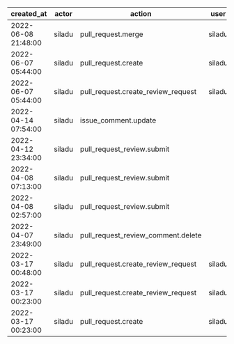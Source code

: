 |          created_at | actor  | action                             | user   | repo                  |
| ------------------- | ------ | ---------------------------------- | ------ | --------------------- |
| 2022-06-08 21:48:00 | siladu | pull_request.merge                 | siladu | hyperledger/besu-docs |
| 2022-06-07 05:44:00 | siladu | pull_request.create                | siladu | hyperledger/besu-docs |
| 2022-06-07 05:44:00 | siladu | pull_request.create_review_request | siladu | hyperledger/besu-docs |
| 2022-04-14 07:54:00 | siladu | issue_comment.update               |        | hyperledger/besu-docs |
| 2022-04-12 23:34:00 | siladu | pull_request_review.submit         |        | hyperledger/besu-docs |
| 2022-04-08 07:13:00 | siladu | pull_request_review.submit         |        | hyperledger/besu-docs |
| 2022-04-08 02:57:00 | siladu | pull_request_review.submit         |        | hyperledger/besu-docs |
| 2022-04-07 23:49:00 | siladu | pull_request_review_comment.delete |        | hyperledger/besu-docs |
| 2022-03-17 00:48:00 | siladu | pull_request.create_review_request | siladu | hyperledger/besu-docs |
| 2022-03-17 00:23:00 | siladu | pull_request.create_review_request | siladu | hyperledger/besu-docs |
| 2022-03-17 00:23:00 | siladu | pull_request.create                | siladu | hyperledger/besu-docs |
